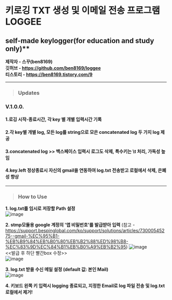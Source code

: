 # 키로깅 TXT 생성 및 이메일 전송 프로그램 LOGGEE
## self-made keylogger(for education and study only)**

**제작자 - 스꾸(ben8169)  
깃허브 - https://github.com/ben8169/loggee  
티스토리 - https://ben8169.tistory.com/9** 

<hr>   


> ### Updates
 
### V.1.0.0.

#### 1.로깅 시작-종료시간, 각 key 별 개별 입력시간 기록
#### 2.각 key별 개별 log, 모든 log를 string으로 모은 concatenated log 두 가지 log 제공
#### 3.concatenated log >> 백스페이스 입력시 로그도 삭제, 특수키는 \t 처리, 가독성 높임
#### 4.key.left 정상종료시 자신의 gmail을 연동하여 log.txt 전송받고 로컬에서 삭제, 은폐성 향상

<hr>

> ### How to Use

**1. log.txt를 임시로 저장할 Path 설정**   
![image](https://user-images.githubusercontent.com/48664269/229177575-ad10ed0a-23ca-4fae-a4f8-670691a07755.png)

**2. stmp모듈용 google 계정의 '앱 비밀번호'를 발급뱓아 입력** (참고 - https://support.bespinglobal.com/ko/support/solutions/articles/73000545275--gmail-%EC%95%B1-%EB%B9%84%EB%B0%80%EB%B2%88%ED%98%B8-%EC%83%9D%EC%84%B1%EB%B0%A9%EB%B2%95)
![image](https://user-images.githubusercontent.com/48664269/229174541-ed887d3c-c18b-4dda-be4e-b8dbc69a5ec4.png)          
<<발급 후 하단 빨간box 수정>>         
![image](https://user-images.githubusercontent.com/48664269/229175409-d885f16e-1ed6-47b3-96de-7a94961cde37.png)

**3. log.txt 받을 수신 메일 설정 (default 값: 본인 Mail)**         
![image](https://user-images.githubusercontent.com/48664269/229175743-c6e73a0b-1004-477f-8797-abe58172820e.png)        


**4. 키보드 왼쪽 키 입력시 logging 종료되고, 지정한 Email로 log 파일 전송 및 log.txt 로컬에서 제거!**

